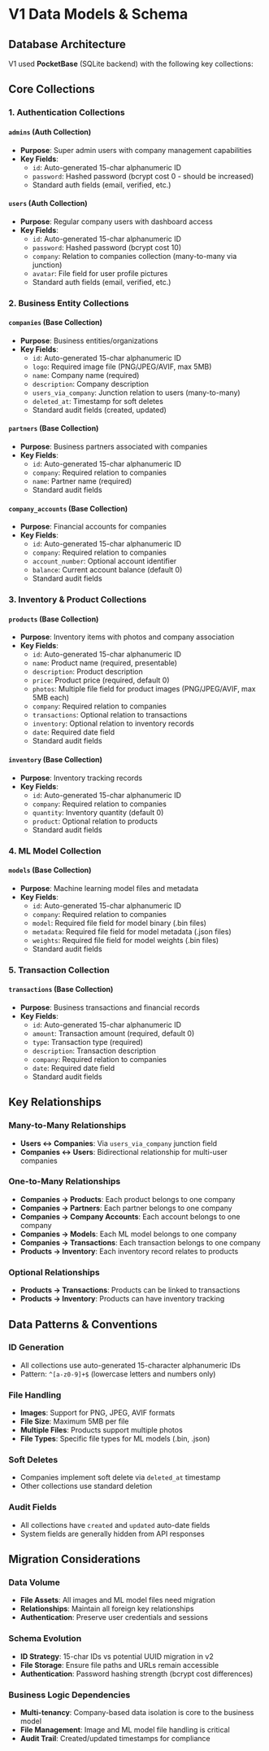 # V1 Data Models & Schema

## Database Architecture

V1 used **PocketBase** (SQLite backend) with the following key collections:

## Core Collections

### 1. Authentication Collections

#### `admins` (Auth Collection)

- **Purpose**: Super admin users with company management capabilities
- **Key Fields**:
  - `id`: Auto-generated 15-char alphanumeric ID
  - `password`: Hashed password (bcrypt cost 0 - should be increased)
  - Standard auth fields (email, verified, etc.)

#### `users` (Auth Collection)

- **Purpose**: Regular company users with dashboard access
- **Key Fields**:
  - `id`: Auto-generated 15-char alphanumeric ID
  - `password`: Hashed password (bcrypt cost 10)
  - `company`: Relation to companies collection (many-to-many via junction)
  - `avatar`: File field for user profile pictures
  - Standard auth fields (email, verified, etc.)

### 2. Business Entity Collections

#### `companies` (Base Collection)

- **Purpose**: Business entities/organizations
- **Key Fields**:
  - `id`: Auto-generated 15-char alphanumeric ID
  - `logo`: Required image file (PNG/JPEG/AVIF, max 5MB)
  - `name`: Company name (required)
  - `description`: Company description
  - `users_via_company`: Junction relation to users (many-to-many)
  - `deleted_at`: Timestamp for soft deletes
  - Standard audit fields (created, updated)

#### `partners` (Base Collection)

- **Purpose**: Business partners associated with companies
- **Key Fields**:
  - `id`: Auto-generated 15-char alphanumeric ID
  - `company`: Required relation to companies
  - `name`: Partner name (required)
  - Standard audit fields

#### `company_accounts` (Base Collection)

- **Purpose**: Financial accounts for companies
- **Key Fields**:
  - `id`: Auto-generated 15-char alphanumeric ID
  - `company`: Required relation to companies
  - `account_number`: Optional account identifier
  - `balance`: Current account balance (default 0)
  - Standard audit fields

### 3. Inventory & Product Collections

#### `products` (Base Collection)

- **Purpose**: Inventory items with photos and company association
- **Key Fields**:
  - `id`: Auto-generated 15-char alphanumeric ID
  - `name`: Product name (required, presentable)
  - `description`: Product description
  - `price`: Product price (required, default 0)
  - `photos`: Multiple file field for product images (PNG/JPEG/AVIF, max 5MB each)
  - `company`: Required relation to companies
  - `transactions`: Optional relation to transactions
  - `inventory`: Optional relation to inventory records
  - `date`: Required date field
  - Standard audit fields

#### `inventory` (Base Collection)

- **Purpose**: Inventory tracking records
- **Key Fields**:
  - `id`: Auto-generated 15-char alphanumeric ID
  - `company`: Required relation to companies
  - `quantity`: Inventory quantity (default 0)
  - `product`: Optional relation to products
  - Standard audit fields

### 4. ML Model Collection

#### `models` (Base Collection)

- **Purpose**: Machine learning model files and metadata
- **Key Fields**:
  - `id`: Auto-generated 15-char alphanumeric ID
  - `company`: Required relation to companies
  - `model`: Required file field for model binary (.bin files)
  - `metadata`: Required file field for model metadata (.json files)
  - `weights`: Required file field for model weights (.bin files)
  - Standard audit fields

### 5. Transaction Collection

#### `transactions` (Base Collection)

- **Purpose**: Business transactions and financial records
- **Key Fields**:
  - `id`: Auto-generated 15-char alphanumeric ID
  - `amount`: Transaction amount (required, default 0)
  - `type`: Transaction type (required)
  - `description`: Transaction description
  - `company`: Required relation to companies
  - `date`: Required date field
  - Standard audit fields

## Key Relationships

### Many-to-Many Relationships

- **Users ↔ Companies**: Via `users_via_company` junction field
- **Companies ↔ Users**: Bidirectional relationship for multi-user companies

### One-to-Many Relationships

- **Companies → Products**: Each product belongs to one company
- **Companies → Partners**: Each partner belongs to one company
- **Companies → Company Accounts**: Each account belongs to one company
- **Companies → Models**: Each ML model belongs to one company
- **Companies → Transactions**: Each transaction belongs to one company
- **Products → Inventory**: Each inventory record relates to products

### Optional Relationships

- **Products → Transactions**: Products can be linked to transactions
- **Products → Inventory**: Products can have inventory tracking

## Data Patterns & Conventions

### ID Generation

- All collections use auto-generated 15-character alphanumeric IDs
- Pattern: `^[a-z0-9]+$` (lowercase letters and numbers only)

### File Handling

- **Images**: Support for PNG, JPEG, AVIF formats
- **File Size**: Maximum 5MB per file
- **Multiple Files**: Products support multiple photos
- **File Types**: Specific file types for ML models (.bin, .json)

### Soft Deletes

- Companies implement soft delete via `deleted_at` timestamp
- Other collections use standard deletion

### Audit Fields

- All collections have `created` and `updated` auto-date fields
- System fields are generally hidden from API responses

## Migration Considerations

### Data Volume

- **File Assets**: All images and ML model files need migration
- **Relationships**: Maintain all foreign key relationships
- **Authentication**: Preserve user credentials and sessions

### Schema Evolution

- **ID Strategy**: 15-char IDs vs potential UUID migration in v2
- **File Storage**: Ensure file paths and URLs remain accessible
- **Authentication**: Password hashing strength (bcrypt cost differences)

### Business Logic Dependencies

- **Multi-tenancy**: Company-based data isolation is core to the business model
- **File Management**: Image and ML model file handling is critical
- **Audit Trail**: Created/updated timestamps for compliance
